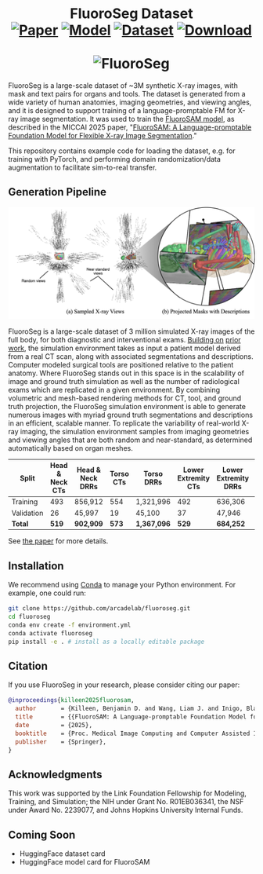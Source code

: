 <h1 align="center">
FluoroSeg Dataset
  <br>
<a href="https://arxiv.org/abs/2403.08059"><img src="https://img.shields.io/badge/Paper-arXiv.2403.08059-red.svg" alt="Paper"></a>
  <a href="https://github.com/arcadelab/fluorosam"><img src="https://img.shields.io/badge/Model-GitHub-blue.svg" alt="Model"></a>
  <a href="https://github.com/arcadelab/fluoroseg"><img src="https://img.shields.io/badge/Dataset-GitHub-blue.svg" alt="Dataset"></a>
  <a href="https://huggingface.co/datasets/benjamindkilleen/fluoroseg"><img src="https://img.shields.io/badge/Data-HuggingFace-yellow.svg" alt="Download"></a>
  <br>
  <br>
  <img src="images/ct-001140_scene-000.gif" alt="FluoroSeg" width="800">
  <br>
</h1>

FluoroSeg is a large-scale dataset of ~3M synthetic X-ray images, with mask and text pairs for organs and tools. The dataset is generated from a wide variety of human anatomies, imaging geometries, and viewing angles, and it is designed to support training of a language-promptable FM for X-ray image segmentation.  It was used to train the [FluoroSAM model](https://github.com/arcadelab/fluorosam), as described in the MICCAI 2025 paper, "[FluoroSAM: A Language-promptable Foundation Model for Flexible X-ray Image Segmentation](https://arxiv.org/abs/2403.08059)." 

This repository contains example code for loading the dataset, e.g. for training with PyTorch, and performing domain randomization/data augmentation to facilitate sim-to-real transfer.

## Generation Pipeline

<p align="center">
  <img src="images/data-generation.png" alt="Pipeline" width="800">
  <br>
</p>

FluoroSeg is a large-scale dataset of 3 million simulated X-ray images of the full body, for both diagnostic and interventional exams. [Building on](https://arxiv.org/abs/1803.08606) [prior](https://www.nature.com/articles/s42256-023-00629-1) [work](https://link.springer.com/chapter/10.1007/978-3-031-43996-4_13), the simulation environment takes as input a patient model derived from a real CT scan, along with associated segmentations and descriptions. Computer modeled surgical tools are positioned relative to the patient anatomy. Where FluoroSeg stands out in this space is in the scalability of image and ground truth simulation as well as the number of radiological exams which are replicated in a given environment. By combining volumetric and mesh-based rendering methods for CT, tool, and ground truth projection, the FluoroSeg simulation environment is able to generate numerous images with myriad ground truth segmentations and descriptions in an efficient, scalable manner. To replicate the variability of real-world X-ray imaging, the simulation environment samples from imaging geometries and viewing angles that are both random and near-standard, as determined automatically based on organ meshes.

| Split       | Head & Neck CTs | Head & Neck DRRs | Torso CTs | Torso DRRs | Lower Extremity CTs | Lower Extremity DRRs |   | Total CTs | Total DRRs |
|-------------|----------------|------------------|-----------|------------|----------------------|-----------------------|---|-----------|------------|
| Training    | 493            | 856,912          | 554       | 1,321,996  | 492                  | 636,306               |   | 1,539     | 2,814,214  |
| Validation  | 26             | 45,997           | 19        | 45,100     | 37                   | 47,946                |   | 82        | 139,043    |
| **Total**   | **519**        | **902,909**      | **573**   | **1,367,096** | **529**            | **684,252**           |   | **1,621** | **2,953,257** |

See [the paper](https://arxiv.org/abs/2403.08059) for more details.

## Installation

We recommend using [Conda](https://docs.conda.io/en/latest/) to manage your Python environment. For example, one could run:

```bash
git clone https://github.com/arcadelab/fluoroseg.git
cd fluoroseg
conda env create -f environment.yml
conda activate fluoroseg
pip install -e . # install as a locally editable package
```

## Citation

If you use FluoroSeg in your research, please consider citing our paper:

```bibtex
@inproceedings{killeen2025fluorosam,
  author       = {Killeen, Benjamin D. and Wang, Liam J. and Inigo, Blanca and Zhang, Han and Mehran, Armand and Taylor, Russell H. and Osgood, Greg and Unberath, Mathias},
  title        = {{FluoroSAM: A Language-promptable Foundation Model for Flexible X-ray Image Segmentation}},
  date         = {2025},
  booktitle    = {Proc. Medical Image Computing and Computer Assisted Intervention (MICCAI)},
  publisher    = {Springer},
}
```

## Acknowledgments

This work was supported by the Link Foundation Fellowship for Modeling, Training, and Simulation; the NIH under Grant No. R01EB036341, the NSF under Award No. 2239077, and Johns Hopkins University Internal Funds.

## Coming Soon

- HuggingFace dataset card
- HuggingFace model card for FluoroSAM